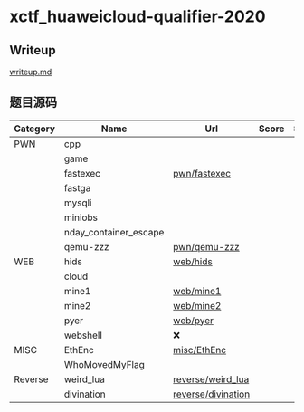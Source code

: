 # xctf_huaweicloud-qualifier-2020 

## Writeup
[writeup.md](./writeup.md)

## 题目源码
| Category |         Name          | Url | Score | Solved |
| -------- | --------------------- | --- | ----- | ------ |
| PWN      | cpp                   |     |       |        |
|          | game                  |     |       |        |
|          | fastexec              | [pwn/fastexec](./pwn/fastexec)    |       |        |
|          | fastga                |     |       |        |
|          | mysqli                |     |       |        |
|          | miniobs               |     |       |        |
|          | nday_container_escape |     |       |        |
|          | qemu-zzz              |  [pwn/qemu-zzz](./pwn/qemuzzz)   |       |        |
| WEB      | hids                  |  [web/hids](./web/hids)  |       |        |
|          | cloud                 |     |       |        |
|          | mine1                 |  [web/mine1](./web/mine1)   |       |        |
|          | mine2                 |  [web/mine2](./web/mine2)   |       |        |
|          | pyer                  |  [web/pyer](./web/pyer)   |       |        |
|          | webshell              | :x:    |       |        |
| MISC     | EthEnc                | [misc/EthEnc](./misc/EthEnc) |       |        |
|          | WhoMovedMyFlag        |     |       |        |
| Reverse  | weird_lua             | [reverse/weird_lua](./reverse/weird_lua) |       |        |
|          | divination            | [reverse/divination](./reverse/divination) |       |        |

